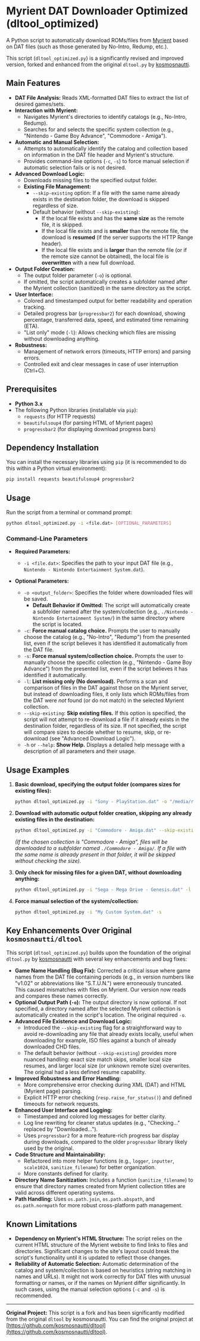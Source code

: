 # Myrient DAT Downloader Optimized (dltool_optimized)

A Python script to automatically download ROMs/files from [Myrient](https://myrient.erista.me/files/) based on DAT files (such as those generated by No-Intro, Redump, etc.).

This script (`dltool_optimized.py`) is a significantly revised and improved version, forked and enhanced from the original `dltool.py` by [kosmosnautti](https://github.com/kosmosnautti/dltool).

## Main Features

* **DAT File Analysis:** Reads XML-formatted DAT files to extract the list of desired games/sets.
* **Interaction with Myrient:**
    * Navigates Myrient's directories to identify catalogs (e.g., No-Intro, Redump).
    * Searches for and selects the specific system collection (e.g., "Nintendo - Game Boy Advance", "Commodore - Amiga").
* **Automatic and Manual Selection:**
    * Attempts to automatically identify the catalog and collection based on information in the DAT file header and Myrient's structure.
    * Provides command-line options (`-c`, `-s`) to force manual selection if automatic selection fails or is not desired.
* **Advanced Download Logic:**
    * Downloads missing files to the specified output folder.
    * **Existing File Management:**
        * `--skip-existing` option: If a file with the same name already exists in the destination folder, the download is skipped regardless of size.
        * Default behavior (without `--skip-existing`):
            * If the local file exists and has the **same size** as the remote file, it is skipped.
            * If the local file exists and is **smaller** than the remote file, the download is **resumed** (if the server supports the HTTP Range header).
            * If the local file exists and is **larger** than the remote file (or if the remote size cannot be obtained), the local file is **overwritten** with a new full download.
* **Output Folder Creation:**
    * The output folder parameter (`-o`) is optional.
    * If omitted, the script automatically creates a subfolder named after the Myrient collection (sanitized) in the same directory as the script.
* **User Interface:**
    * Colored and timestamped output for better readability and operation tracking.
    * Detailed progress bar (`progressbar2`) for each download, showing percentage, transferred data, speed, and estimated time remaining (ETA).
    * "List only" mode (`-l`): Allows checking which files are missing without downloading anything.
* **Robustness:**
    * Management of network errors (timeouts, HTTP errors) and parsing errors.
    * Controlled exit and clear messages in case of user interruption (Ctrl+C).

## Prerequisites

* **Python 3.x**
* The following Python libraries (installable via `pip`):
    * `requests` (for HTTP requests)
    * `beautifulsoup4` (for parsing HTML of Myrient pages)
    * `progressbar2` (for displaying download progress bars)

## Dependency Installation

You can install the necessary libraries using `pip` (it is recommended to do this within a Python virtual environment):

```bash
pip install requests beautifulsoup4 progressbar2
```

## Usage

Run the script from a terminal or command prompt:

```bash
python dltool_optimized.py -i <file.dat> [OPTIONAL_PARAMETERS]
```

### Command-Line Parameters

* **Required Parameters:**
    * `-i <file.dat>`: Specifies the path to your input DAT file (e.g., `Nintendo - Nintendo Entertainment System.dat`).

* **Optional Parameters:**
    * `-o <output_folder>`: Specifies the folder where downloaded files will be saved.
        * **Default Behavior if Omitted:** The script will automatically create a subfolder named after the system/collection (e.g., `./Nintendo - Nintendo Entertainment System/`) in the same directory where the script is located.
    * `-c`: **Force manual catalog choice.** Prompts the user to manually choose the catalog (e.g., "No-Intro", "Redump") from the presented list, even if the script believes it has identified it automatically from the DAT file.
    * `-s`: **Force manual system/collection choice.** Prompts the user to manually choose the specific collection (e.g., "Nintendo - Game Boy Advance") from the presented list, even if the script believes it has identified it automatically.
    * `-l`: **List missing only (No download).** Performs a scan and comparison of files in the DAT against those on the Myrient server, but instead of downloading files, it only lists which ROMs/files from the DAT were *not* found (or do not match) in the selected Myrient collection.
    * `--skip-existing`: **Skip existing files.** If this option is specified, the script will not attempt to re-download a file if it already exists in the destination folder, regardless of its size. If not specified, the script will compare sizes to decide whether to resume, skip, or re-download (see "Advanced Download Logic").
    * `-h` or `--help`: **Show Help.** Displays a detailed help message with a description of all parameters and their usage.

## Usage Examples

1.  **Basic download, specifying the output folder (compares sizes for existing files):**

    ```bash
    python dltool_optimized.py -i "Sony - PlayStation.dat" -o "/media/roms/PlayStation"
    ```

2.  **Download with automatic output folder creation, skipping any already existing files in the destination:**

    ```bash
    python dltool_optimized.py -i "Commodore - Amiga.dat" --skip-existing
    ```
    *(If the chosen collection is "Commodore - Amiga", files will be downloaded to a subfolder named `./Commodore - Amiga/`. If a file with the same name is already present in that folder, it will be skipped without checking the size).*

3.  **Only check for missing files for a given DAT, without downloading anything:**

    ```bash
    python dltool_optimized.py -i "Sega - Mega Drive - Genesis.dat" -l
    ```

4.  **Force manual selection of the system/collection:**

    ```bash
    python dltool_optimized.py -i "My Custom System.dat" -s
    ```

## Key Enhancements Over Original `kosmosnautti/dltool`

This script (`dltool_optimized.py`) builds upon the foundation of the original `dltool.py` by [kosmosnautti](https://github.com/kosmosnautti/dltool) with several key enhancements and bug fixes:

* **Game Name Handling (Bug Fix):** Corrected a critical issue where game names from the DAT file containing periods (e.g., in version numbers like "v1.02" or abbreviations like "S.T.U.N.") were erroneously truncated. This caused mismatches with files on Myrient. Our version now reads and compares these names correctly.
* **Optional Output Path (`-o`):** The output directory is now optional. If not specified, a directory named after the selected Myrient collection is automatically created in the script's location. The original required `-o`.
* **Advanced File Existence and Download Logic:**
    * Introduced the `--skip-existing` flag for a straightforward way to avoid re-downloading any file that already exists locally, useful when downloading for example, ISO files against a bunch of already downloaded CHD files.
    * The default behavior (without `--skip-existing`) provides more nuanced handling: exact size match skips, smaller local size resumes, and larger local size (or unknown remote size) overwrites. The original had a less defined resume capability.
* **Improved Robustness and Error Handling:**
    * More comprehensive error checking during XML (DAT) and HTML (Myrient page) parsing.
    * Explicit HTTP error checking (`resp.raise_for_status()`) and defined timeouts for network requests.
* **Enhanced User Interface and Logging:**
    * Timestamped and colored log messages for better clarity.
    * Log line rewriting for cleaner status updates (e.g., "Checking..." replaced by "Downloaded...").
    * Uses `progressbar2` for a more feature-rich progress bar display during downloads, compared to the older `progressbar` library likely used by the original.
* **Code Structure and Maintainability:**
    * Refactored into more helper functions (e.g., `logger`, `inputter`, `scale1024`, `sanitize_filename`) for better organization.
    * More constants defined for clarity.
* **Directory Name Sanitization:** Includes a function (`sanitize_filename`) to ensure that directory names created from Myrient collection titles are valid across different operating systems.
* **Path Handling:** Uses `os.path.join`, `os.path.abspath`, and `os.path.normpath` for more robust cross-platform path management.

## Known Limitations

* **Dependency on Myrient's HTML Structure:** The script relies on the current HTML structure of the Myrient website to find links to files and directories. Significant changes to the site's layout could break the script's functionality until it is updated to reflect those changes.
* **Reliability of Automatic Selection:** Automatic determination of the catalog and system/collection is based on heuristics (string matching in names and URLs). It might not work correctly for DAT files with unusual formatting or names, or if the names on Myrient differ significantly. In such cases, using the manual selection options (`-c` and `-s`) is recommended.

---
**Original Project:** This script is a fork and has been significantly modified from the original `dltool` by kosmosnautti. You can find the original project at [https://github.com/kosmosnautti/dltool](https://github.com/kosmosnautti/dltool).

